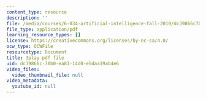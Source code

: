 ```yaml
---
content_type: resource
description: ''
file: /media/courses/6-034-artificial-intelligence-fall-2010/dc39866c70b0ea8114d0e5daa19ab4e6_ZZmzMJB-tow.pdf
file_type: application/pdf
learning_resource_types: []
license: https://creativecommons.org/licenses/by-nc-sa/4.0/
ocw_type: OCWFile
resourcetype: Document
title: 3play pdf file
uid: dc39866c-70b0-ea81-14d0-e5daa19ab4e6
video_files:
  video_thumbnail_file: null
video_metadata:
  youtube_id: null
---
```

